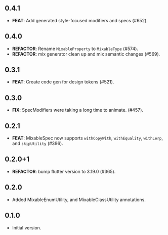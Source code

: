 ## 0.4.1

 - **FEAT**: Add generated style-focused modifiers and specs (#652).

## 0.4.0

 - **REFACTOR**: Rename `MixableProperty` to `MixableType` (#574).
 - **REFACTOR**: mix generator clean up and mix semantic changes (#569).

## 0.3.1

 - **FEAT**: Create code gen for design tokens (#521).

## 0.3.0

 - **FIX**: SpecModifiers were taking a long time to animate. (#457).

## 0.2.1

 - **FEAT**: MixableSpec now supports `withCopyWith`, `withEquality`, `withLerp`, and `skipUtility` (#396).

## 0.2.0+1

 - **REFACTOR**: bump flutter version to 3.19.0 (#365).

## 0.2.0

- Added MixableEnumUtility, and MixableClassUtility annotations.

## 0.1.0

- Initial version.
